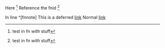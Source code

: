 Here [^id] Reference the fnid [^id]

In line ^[fnnote]
This is a deferred [link][1]
Normal [link](https://miek.nl "Miek site")

[1]: https://www.miek.nl "Miek's website"
[^id]: test in fn *with* stuff
